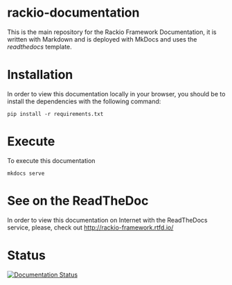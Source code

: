 # rackio-documentation

This is the main repository for the Rackio Framework Documentation, 
it is written with Markdown and is deployed with MkDocs and uses 
the *readthedocs* template.

# Installation

In order to view this documentation locally in your browser, you
should be to install the dependencies with the following command:

```
pip install -r requirements.txt
```

# Execute

To execute this documentation

```
mkdocs serve
```

# See on the ReadTheDoc

In order to view this documentation on Internet with the ReadTheDocs 
service, please, check out http://rackio-framework.rtfd.io/

# Status

[![Documentation Status](https://readthedocs.org/projects/rackio-framework/badge/?version=latest)](https://rackio-framework.readthedocs.io/en/latest/?badge=latest)

